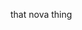 that nova thing
<!---
This is mainly for cyber patriot scripts and JS/C# testing. Cool am i right?
--->
